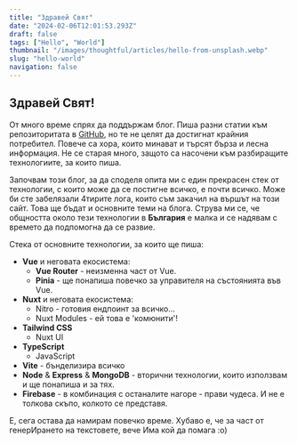 ```yaml
---
title: "Здравей Свят"
date: "2024-02-06T12:01:53.293Z"
draft: false
tags: ["Hello", "World"]
thumbnail: "/images/thoughtful/articles/hello-from-unsplash.webp"
slug: "hello-world"
navigation: false
---
```


## Здравей Свят!

От много време спрях да поддържам блог. Пиша разни статии към репозиторитата в [GitHub](https://github.com/howbizarre), но те не целят да достигнат крайния потребител. Повече са хора, които минават и търсят бърза и лесна информация. Не се старая много, защото са насочени към разбиращите технологиите, за които пиша.

<!--more-->

Започвам този блог, за да споделя опита ми с един прекрасен стек от технологии, с които може да се постигне всичко, е почти всичко. Може би
сте забелязали 4тирите лога, които съм закачил на вършът на този сайт. Това ще бъдат и основните теми на блога. Струва ми се, че общността около тези технологии в **България** е малка и се надявам с времето да подпомогна да се развие.

Стека от основните технологии, за които ще пиша:

- **Vue** и неговата екосистема:
  - **Vue Router** - неизменна част от Vue. 
  - **Pinia** - ще понапиша повечко за управителя на състоянията във Vue.
- **Nuxt** и неговата екосистема:
  - Nitro - готовия ендпоинт за всичко...
  - Nuxt Modules - ей това е 'комюнити'!
- **Tailwind CSS**
  - Nuxt UI
- **TypeScript**
  - JavaScript
- **Vite** - бънделизира всичко
- **Node** & **Express** & **MongoDB** - вторични технологии, които използвам и ще понапиша и за тях.
- **Firebase** - в комбинация с останалите нагоре - прави чудеса. И не е толкова скъпо, колкото се представя.

Е, сега остава да намирам повечко време. Хубаво е, че за част от генерИрането на текстовете, вече Има кой да помага :о)
